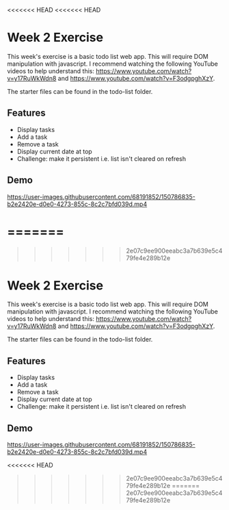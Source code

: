 <<<<<<< HEAD
<<<<<<< HEAD
# Week 2 Exercise

This week's exercise is a basic todo list web app. This will require DOM manipulation with javascript. I recommend watching the following YouTube videos to help understand this: https://www.youtube.com/watch?v=y17RuWkWdn8 and https://www.youtube.com/watch?v=F3odgpghXzY.

The starter files can be found in the todo-list folder.

## Features
- Display tasks
- Add a task
- Remove a task
- Display current date at top
- Challenge: make it persistent i.e. list isn't cleared on refresh

## Demo
https://user-images.githubusercontent.com/68191852/150786835-b2e2420e-d0e0-4273-855c-8c2c7bfd039d.mp4

=======
=======
>>>>>>> 2e07c9ee900eeabc3a7b639e5c479fe4e289b12e
# Week 2 Exercise

This week's exercise is a basic todo list web app. This will require DOM manipulation with javascript. I recommend watching the following YouTube videos to help understand this: https://www.youtube.com/watch?v=y17RuWkWdn8 and https://www.youtube.com/watch?v=F3odgpghXzY.

The starter files can be found in the todo-list folder.

## Features
- Display tasks
- Add a task
- Remove a task
- Display current date at top
- Challenge: make it persistent i.e. list isn't cleared on refresh

## Demo
https://user-images.githubusercontent.com/68191852/150786835-b2e2420e-d0e0-4273-855c-8c2c7bfd039d.mp4

<<<<<<< HEAD
>>>>>>> 2e07c9ee900eeabc3a7b639e5c479fe4e289b12e
=======
>>>>>>> 2e07c9ee900eeabc3a7b639e5c479fe4e289b12e
